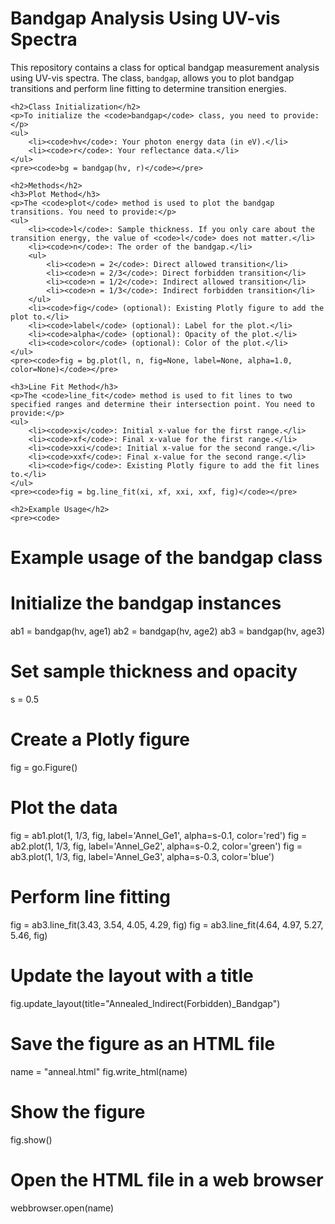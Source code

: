 
<body>
    <h1>Bandgap Analysis Using UV-vis Spectra</h1>
    <p>This repository contains a class for optical bandgap measurement analysis using UV-vis spectra. The class, <code>bandgap</code>, allows you to plot bandgap transitions and perform line fitting to determine transition energies.</p>

    <h2>Class Initialization</h2>
    <p>To initialize the <code>bandgap</code> class, you need to provide:</p>
    <ul>
        <li><code>hv</code>: Your photon energy data (in eV).</li>
        <li><code>r</code>: Your reflectance data.</li>
    </ul>
    <pre><code>bg = bandgap(hv, r)</code></pre>

    <h2>Methods</h2>
    <h3>Plot Method</h3>
    <p>The <code>plot</code> method is used to plot the bandgap transitions. You need to provide:</p>
    <ul>
        <li><code>l</code>: Sample thickness. If you only care about the transition energy, the value of <code>l</code> does not matter.</li>
        <li><code>n</code>: The order of the bandgap.</li>
        <ul>
            <li><code>n = 2</code>: Direct allowed transition</li>
            <li><code>n = 2/3</code>: Direct forbidden transition</li>
            <li><code>n = 1/2</code>: Indirect allowed transition</li>
            <li><code>n = 1/3</code>: Indirect forbidden transition</li>
        </ul>
        <li><code>fig</code> (optional): Existing Plotly figure to add the plot to.</li>
        <li><code>label</code> (optional): Label for the plot.</li>
        <li><code>alpha</code> (optional): Opacity of the plot.</li>
        <li><code>color</code> (optional): Color of the plot.</li>
    </ul>
    <pre><code>fig = bg.plot(l, n, fig=None, label=None, alpha=1.0, color=None)</code></pre>

    <h3>Line Fit Method</h3>
    <p>The <code>line_fit</code> method is used to fit lines to two specified ranges and determine their intersection point. You need to provide:</p>
    <ul>
        <li><code>xi</code>: Initial x-value for the first range.</li>
        <li><code>xf</code>: Final x-value for the first range.</li>
        <li><code>xxi</code>: Initial x-value for the second range.</li>
        <li><code>xxf</code>: Final x-value for the second range.</li>
        <li><code>fig</code>: Existing Plotly figure to add the fit lines to.</li>
    </ul>
    <pre><code>fig = bg.line_fit(xi, xf, xxi, xxf, fig)</code></pre>

    <h2>Example Usage</h2>
    <pre><code>
# Example usage of the bandgap class

# Initialize the bandgap instances
ab1 = bandgap(hv, age1)
ab2 = bandgap(hv, age2)
ab3 = bandgap(hv, age3)

# Set sample thickness and opacity
s = 0.5

# Create a Plotly figure
fig = go.Figure()

# Plot the data
fig = ab1.plot(1, 1/3, fig, label='Annel_Ge1', alpha=s-0.1, color='red')
fig = ab2.plot(1, 1/3, fig, label='Annel_Ge2', alpha=s-0.2, color='green')
fig = ab3.plot(1, 1/3, fig, label='Annel_Ge3', alpha=s-0.3, color='blue')

# Perform line fitting
fig = ab3.line_fit(3.43, 3.54, 4.05, 4.29, fig)
fig = ab3.line_fit(4.64, 4.97, 5.27, 5.46, fig)

# Update the layout with a title
fig.update_layout(title="Annealed_Indirect(Forbidden)_Bandgap")

# Save the figure as an HTML file
name = "anneal.html"
fig.write_html(name)

# Show the figure
fig.show()

# Open the HTML file in a web browser
webbrowser.open(name)
    </code></pre>
</body>
</html>
